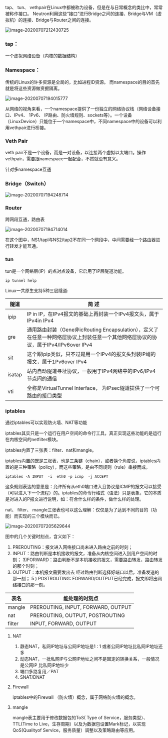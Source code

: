 tap、 tun、 vethpair在Linux中都被称为设备，但是在与日常概念的类比中，常常被称作接口。 Neutron利用这些“接口”进行Bridge之间的连接、Bridge与VM（虚拟机）的连接、Bridge与Router之间的连接。

![image-20200707212430725](C:\Users\Administrator\AppData\Roaming\Typora\typora-user-images\image-20200707212430725.png)

### tap：

一个虚拟网络设备（内核的数据结构）

### Namespace：

传统的Linux的许多资源是全局的，比如进程ID资源。 而namespace的目的首先就是将这些资源做资掘隔离。 

![image-20200707194015777](C:\Users\Administrator\AppData\Roaming\Typora\typora-user-images\image-20200707194015777.png)

从网络的视角来看，一个namespace提供了一份独立的网络协议栈（网络设备接口、IPv4、 1Pv6、 IP路由、防火墙规则、sockets等）。一个设备（LinuxDevice）只能位于一个namespace中，不同namespace中的设备可以利用vethpair进行桥接。

### Veth Pair

veth pair不是一个设备，而是一对设备，以连接两个虚拟以太端口。操作vethpair，需要跟namespace一起配合，不然就没有意义。

针对多namespace互通

### Bridge（Switch）

![image-20200707194248714](C:\Users\Administrator\AppData\Roaming\Typora\typora-user-images\image-20200707194248714.png)

### Router

跨网段互通，路由表

![image-20200707194714014](C:\Users\Administrator\AppData\Roaming\Typora\typora-user-images\image-20200707194714014.png)

在这个图中，NS1/tapl与NS2/tap2不在同一个网段中，中间需要经一个路由器进行转发才能互通。 

### tun

tun是一个网络层(IP）的点对点设备，它启用了IP层隧道功能。 

```
ip tunnel help
```

Linux一共原生支持5种三层隧道:

| 隧道   | 简 述                                                        |
| ------ | ------------------------------------------------------------ |
| ipip   | IP in IP，在IPv4报文的基础上再封装一个IPv4报文头，属于IPv4in IPv4 |
| gre    | 通用路由封装（Gene非icRouting Encapsulation），定义了在任意一种网络层协议上封装任意一个其他网络层协议的协议，属于IPv4/IPv6over IPv4 |
| sit    | 这个跟ipip类似，只不过是用一个IPv4的报文头封装IP峭的报文，属于1Pv6over IPv4 |
| isatap | 站内自动隧道寻址协议，一般用于IPv4网络中的IPv6/IPv4节点间的通信 |
| vti    | 全称是VirtualTunnel Interface， 为IPsec隧道提供了一个可路由的接口类型 |

### iptables

通过iptables可以实现防火墙、NAT等功能

iptables其实只是一个运行在用户空间的命令行工具，真正实现这些功能的是运行在内核空间的netfilter模块。 

iptables内置了三张表：filter、nat和mangle。

iptables内置的既是三张表，也是三条链（chain），或者换个角度说，iptables内置的是三种策略（policy），而这些策略，是由不同规则（rule）串接而成。 

```
iptables -A INPUT  -i  eth0 -p icmp  -j ACCEPT
```

这条规则表达的意思是：允许所有从eth0端口进入且协议是ICMP的报文可以接受（可以进入下一个流程）的。iptables的命令行格式（语法）只是表象，它的本质是对进入的P报文进行说明，如：符合什么样的条件，做什么样的处理。

nat、 filter、 mangle三张表也可以这么理解：仅仅是为了达到不同的目的（功能）而实现的三个模块而已。

![image-20200707205629644](C:\Users\Administrator\AppData\Roaming\Typora\typora-user-images\image-20200707205629644.png)

图中的几个关键时刻点，含义如下：

1) PREROUTING：报文进入网络接口尚未进入路由之前的时刻；
2) INPUT：路由判断是本机接收的报文，准备从内核空间进入到用户空间的时刻；
3)FORWARD：路由判断不是本机接收的报文，需要路由转发，路由转发的那个时刻；
4) OUTPUT：本机报文需要发出去 经过路由判断选择好端口以后，准备发送的那一刻；
5 ) POSTROUTING: FORWARD/OUTPUT已经完成，报文即将出网络接口的那一刻。

| 表名   | 能处理的时刻点                     |
| ------ | ---------------------------------- |
| mangle | PREROUTING, INPUT, FORWARD, OUTPUT |
| nat    | PREROUTING, OUTPUT, POSTROUTING    |
| filter | INPUT, FORWARD, OUTPUT             |



1. NAT 

   1. 静态NAT，私网IP地址与公网IP地址是1 : 1 或者公网IP地址比私网IP地址还多
   2. 动态NAT，一批私网IP与公网IP地址之间不是固定的转换关系，一般情况是公网IP 比私网IP地址少
   3. 端口多路复用／PAT
   4. SNAT/DNAT

2. Firewall

   iptables中的Firewall （防火墙）概念，属于网络防火墙的概念。

3. mangle

   mangle表主要用于修改数据包的ToS( Type of Service，服务类型）、 TTL(Time to Live，生存周期）以及为数据包设置Mark标记，以实现QoS(Qualityof Service，服务质量）调整以及策略路由等应用。

   

